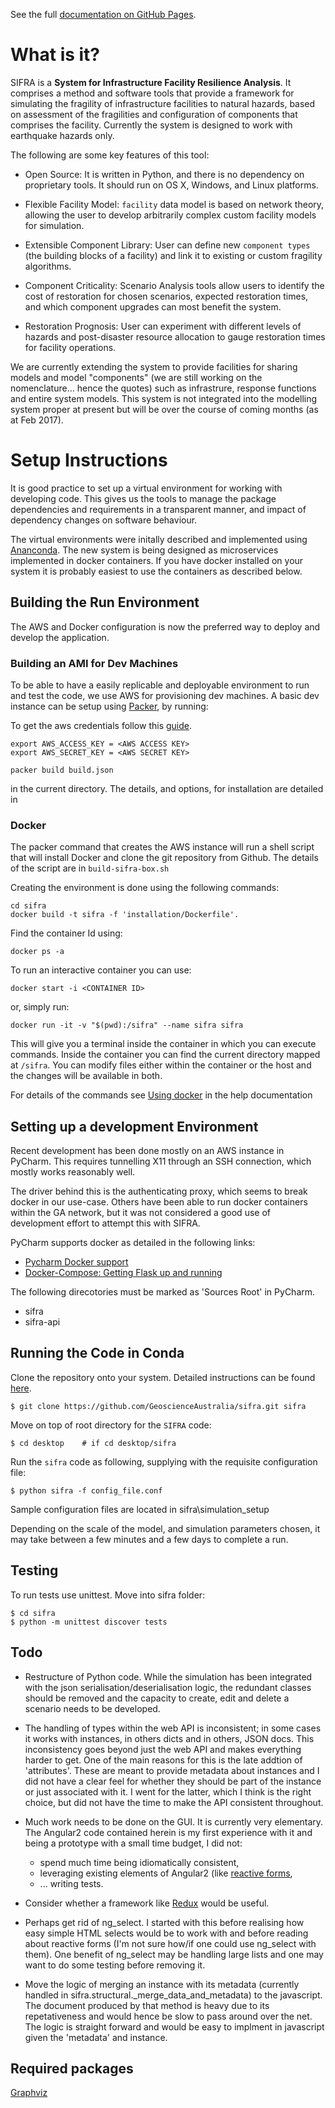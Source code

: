 See the full [documentation on GitHub Pages](http://geoscienceaustralia.github.io/sifra/index.html).


# What is it?

SIFRA is a **System for Infrastructure Facility Resilience Analysis**.
It comprises a method and software tools that provide a framework
for simulating the fragility of infrastructure facilities to natural
hazards, based on assessment of the fragilities and configuration of
components that comprises the facility. Currently the system is
designed to work with earthquake hazards only.

The following are some key features of this tool:

- Open Source: It is written in Python, and there is no
  dependency on proprietary tools. It should run on OS X, Windows, and
  Linux platforms.

- Flexible Facility Model: ``facility`` data model is based on network
  theory, allowing the user to develop arbitrarily complex custom
  facility models for simulation.

- Extensible Component Library: User can define new ``component types``
  (the building blocks of a facility) and link it to existing or
  custom fragility algorithms.

- Component Criticality: Scenario Analysis tools allow users to
  identify the cost of restoration for chosen scenarios, expected
  restoration times, and which component upgrades can most benefit
  the system.

- Restoration Prognosis: User can experiment with different levels of
  hazards and post-disaster resource allocation to gauge restoration
  times for facility operations.


We are currently extending the system to provide facilities for sharing models
and model "components" (we are still working on the nomenclature... hence the
quotes) such as infrastrure, response functions and entire system models. This
system is not integrated into the modelling system proper at present but will be
over the course of coming months (as at Feb 2017).


# Setup Instructions

It is good practice to set up a virtual environment for working with
developing code. This gives us the tools to manage the package
dependencies and requirements in a transparent manner, and impact of
dependency changes on software behaviour.

The virtual environments were initally described and implemented using
[Ananconda](https://www.continuum.io/). The new system is being designed as
microservices implemented in docker containers. If you have docker installed on
your system it is probably easiest to use the containers as described below.

## Building the Run Environment

The AWS and Docker configuration is now the preferred way to deploy and develop
 the application.

### Building an AMI for Dev Machines

To be able to have a easily replicable and deployable environment to run and 
test the code, we use AWS for provisioning dev machines. A basic dev instance can 
be setup using [Packer](https://www.packer.io/intro/), by running:

To get the aws credentials follow this [guide](https://docs.aws.amazon.com/IAM/latest/UserGuide/id_credentials_access-keys.html).

```
export AWS_ACCESS_KEY = <AWS ACCESS KEY>
export AWS_SECRET_KEY = <AWS SECRET KEY>

packer build build.json
```

in the current directory. The details, and options, for installation
are detailed in 

### Docker
The packer command that creates the AWS instance will run a 
shell script that will install Docker and clone the git repository
from Github. The details of the script are in `build-sifra-box.sh`

Creating the environment is done using the following commands:
```
cd sifra
docker build -t sifra -f 'installation/Dockerfile'.
```

Find the container Id using:

```
docker ps -a
```

To run an interactive container you can use:

```
docker start -i <CONTAINER ID>
```
or, simply run:

```
docker run -it -v "$(pwd):/sifra" --name sifra sifra
```


This will give you a terminal inside the container in which you can execute
commands. Inside the container you can find the current directory mapped at
`/sifra`. You can modify files either within the container or the host and the
changes will be available in both.


For details of the commands see 
[Using docker](https://geoscienceaustralia.github.io/sifra/ch03_installation.html)
in the help documentation

## Setting up a development Environment
Recent development has been done mostly on an AWS instance in PyCharm. This
requires tunnelling X11 through an SSH connection, which mostly works reasonably
well. 

The driver behind this is the authenticating proxy, which seems to break
docker in our use-case. Others have been able to run docker containers within
the GA network, but it was not considered a good use of development effort 
to attempt this with SIFRA.

PyCharm supports docker as detailed in the following links:

- [Pycharm Docker support](https://www.jetbrains.com/help/pycharm/docker.html)
- [Docker-Compose: Getting Flask up and running](https://blog.jetbrains.com/pycharm/2017/03/docker-compose-getting-flask-up-and-running/)

The following direcotories must be marked as 'Sources Root' in PyCharm. 

- sifra
- sifra-api

## Running the Code in Conda

Clone the repository onto your system. Detailed instructions can
be found [here](https://help.github.com/articles/cloning-a-repository/).

    $ git clone https://github.com/GeoscienceAustralia/sifra.git sifra

Move on top of root directory for the ``SIFRA`` code:

    $ cd desktop    # if cd desktop/sifra

Run the `sifra` code as following, supplying with the requisite configuration
file:

    $ python sifra -f config_file.conf

Sample configuration files are located in sifra\simulation_setup

Depending on the scale of the model, and simulation parameters chosen,
it may take between a few minutes and a few days to complete a run.

## Testing

To run tests use unittest. Move into sifra folder:

    $ cd sifra
    $ python -m unittest discover tests

## Todo

- Restructure of Python code. While the simulation has been integrated with
  the json serialisation/deserialisation logic, the redundant classes should
  be removed and the capacity to create, edit and delete a scenario needs to 
  be developed.

- The handling of types within the web API is inconsistent; in some cases it
  works with instances, in others dicts and in others, JSON docs. This
  inconsistency goes beyond just the web API and makes everything harder to get.
  One of the main reasons for this is the late addtion of 'attributes'. These
  are meant to provide metadata about instances and I did not have a clear
  feel for whether they should be part of the instance or just associated with
  it. I went for the latter, which I think is the right choice, but did not
  have the time to make the API consistent throughout.

- Much work needs to be done on the GUI. It is currently very elementary. The
  Angular2 code contained herein is my first experience with it and being a
  prototype with a small time budget, I did not:
  - spend much time being idiomatically consistent,
  - leveraging existing elements of Angular2 (like
    [reactive forms](https://angular.io/docs/ts/latest/guide/reactive-forms.html),
  - ... writing tests.

- Consider whether a framework like [Redux](http://redux.js.org/) would be useful.

- Perhaps get rid of ng\_select. I started with this before realising how easy
  simple HTML selects would be to work with and before reading about reactive
  forms (I'm not sure how/if one could use ng\_select with them). One benefit of
  ng\_select may be handling large lists and one may want to do some testing
  before removing it.

- Move the logic of merging an instance with its metadata (currently handled in
  sifra.structural.\_merge\_data\_and\_metadata) to the javascript. The document
  produced by that method is heavy due to its repetativeness and would hence be
  slow to pass around over the net. The logic is straight forward and would be
  easy to implment in javascript given the 'metadata' and instance.

## Required packages

[Graphviz](http://graphviz.org/download/)